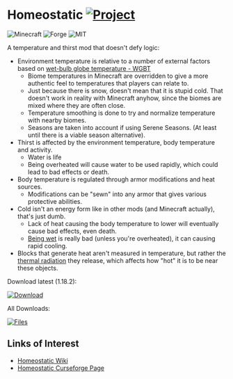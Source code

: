 # Homeostatic [![Project](http://cf.way2muchnoise.eu/full_634466_downloads.svg)](https://minecraft.curseforge.com/projects/634466)
![Minecraft](http://cf.way2muchnoise.eu/versions/For%20MC_634466_all.svg)
![Forge](https://img.shields.io/badge/Forge-40.0.1+-green.svg?longCache=true&style=flat)
![MIT](https://img.shields.io/badge/license-MIT-blue.svg?longCache=true&style=flat)

A temperature and thirst mod that doesn't defy logic:
  - Environment temperature is relative to a number of external factors based on [wet-bulb globe temperature - WGBT](https://en.wikipedia.org/wiki/Wet-bulb_globe_temperature)
    - Biome temperatures in Minecraft are overridden to give a more authentic feel to temperatures that players can relate to.
    - Just because there is snow, doesn't mean that it is stupid cold. That doesn't work in reality with Minecraft anyhow, since the biomes are mixed where they are often close.
    - Temperature smoothing is done to try and normalize temperature with nearby biomes.
    - Seasons are taken into account if using Serene Seasons. (At least until there is a viable season alternative).
  - Thirst is affected by the environment temperature, body temperature and activity.
    - Water is life
    - Being overheated will cause water to be used rapidly, which could lead to bad effects or death.
  - Body temperature is regulated through armor modifications and heat sources.
    - Modifications can be "sewn" into any armor that gives various protective abilities.
  - Cold isn't an energy form like in other mods (and Minecraft actually), that's just dumb.
    - Lack of heat causing the body temperature to lower will eventually cause bad effects, even death.
    - [Being wet](https://en.wikipedia.org/wiki/Hypothermia#Water_immersion) is really bad (unless you're overheated), it can causing rapid cooling.
  - Blocks that generate heat aren't measured in temperature, but rather the [thermal radiation](https://en.wikipedia.org/wiki/Thermal_radiation) they release, which affects how "hot" it is to be near these objects.

Download latest (1.18.2):

[![Download](https://curse.nikky.moe/api/img/634466?logo)](https://curse.nikky.moe/api/url/634466)

All Downloads:

[![Files](https://curse.nikky.moe/api/img/634466/files?logo)](https://minecraft.curseforge.com/projects/634466/files)

## Links of Interest

+ [Homeostatic Wiki](https://github.com/wendall911/Homeostatic/wiki)
+ [Homeostatic Curseforge Page](https://www.curseforge.com/minecraft/mc-mods/homeostatic)
